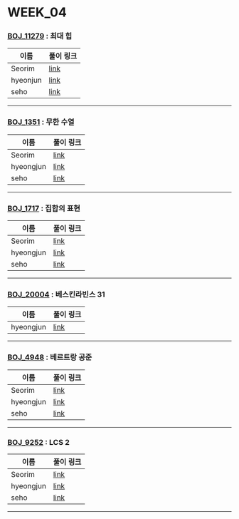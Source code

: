 # WEEK_04

### [BOJ_11279](https://boj.kr/11279) : 최대 힙

|이름|풀이 링크|
|--|--|
|Seorim| [link](BOJ_11279/Seorim.java)
|hyeonjun| [link](BOJ_11279/hyeonjun.cpp)
|seho| [link](BOJ_11279/seho.java)
---


### [BOJ_1351](https://boj.kr/1351) : 무한 수열

|이름|풀이 링크|
|--|--|
|Seorim| [link](BOJ_1351/Seorim.java)
|hyeongjun| [link](BOJ_1351/hyeongjun.cpp)
|seho| [link](BOJ_1351/seho.java)
---


### [BOJ_1717](https://boj.kr/1717) : 집합의 표현

|이름|풀이 링크|
|--|--|
|Seorim| [link](BOJ_1717/Seorim.java)
|hyeongjun| [link](BOJ_1717/hyeongjun.cpp)
|seho| [link](BOJ_1717/seho.java)
---


### [BOJ_20004](https://boj.kr/20004) : 베스킨라빈스 31

|이름|풀이 링크|
|--|--|
|hyeongjun| [link](BOJ_20004/hyeongjun.cpp)
---


### [BOJ_4948](https://boj.kr/4948) : 베르트랑 공준

|이름|풀이 링크|
|--|--|
|Seorim| [link](BOJ_4948/Seorim.java)
|hyeongjun| [link](BOJ_4948/hyeongjun.cpp)
|seho| [link](BOJ_4948/seho.java)
---


### [BOJ_9252](https://boj.kr/9252) : LCS 2

|이름|풀이 링크|
|--|--|
|Seorim| [link](BOJ_9252/Seorim.java)
|hyeongjun| [link](BOJ_9252/hyeongjun.cpp)
|seho| [link](BOJ_9252/seho.java)
---
